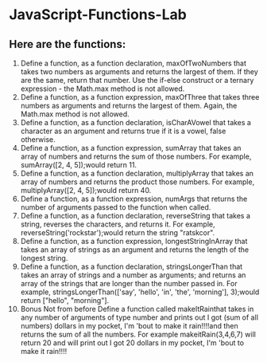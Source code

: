 # JavaScript-Functions-Lab
## Here are the functions:
1. Define a function, as a function declaration, maxOfTwoNumbers that takes two numbers as arguments and returns the largest of them. If they are the same, return that number. Use the if-else construct or a ternary expression - the Math.max method is not allowed.
2. Define a function, as a function expression, maxOfThree that takes three numbers as arguments and returns the largest of them. Again, the Math.max method is not allowed.
3. Define a function, as a function declaration, isCharAVowel that takes a character as an argument and returns true if it is a vowel, false otherwise.
4. Define a function, as a function expression, sumArray that takes an array of numbers and returns the sum of those numbers. For example, sumArray([2, 4, 5]);would return 11.
5. Define a function, as a function declaration, multiplyArray that takes an array of numbers and returns the product those numbers. For example, multiplyArray([2, 4, 5]);would return 40.
6. Define a function, as a function expression, numArgs that returns the number of arguments passed to the function when called.
7. Define a function, as a function declaration, reverseString that takes a string, reverses the characters, and returns it. For example, reverseString('rockstar');would return the string "ratskcor".
8. Define a function, as a function expression, longestStringInArray that takes an array of strings as an argument and returns the length of the longest string.
9. Define a function, as a function declaration, stringsLongerThan that takes an array of strings and a number as arguments; and returns an array of the strings that are longer than the number passed in. For example, stringsLongerThan(['say', 'hello', 'in', 'the', 'morning'], 3);would return ["hello", "morning"].
10. Bonus Not from before Define a function called makeItRainthat takes in any number of arguments of type number and prints out I got (sum of all numbers) dollars in my pocket, I'm 'bout to make it rain!!!!and then returns the sum of all the numbers. For example makeitRain(3,4,6,7) will return 20 and will print out I got 20 dollars in my pocket, I'm 'bout to make it rain!!!!




